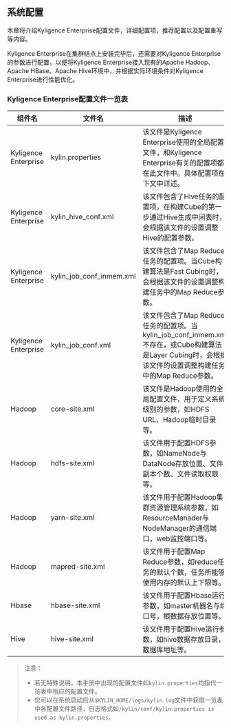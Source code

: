 ## 系统配置

本章将介绍Kyligence Enterprise配置文件，详细配置项，推荐配置以及配置重写等内容。

Kyligence Enterprise在集群结点上安装完毕后，还需要对Kyligence Enterprise的参数进行配置，以便将Kyligence Enterprise接入现有的Apache Hadoop、Apache HBase、Apache Hive环境中，并根据实际环境条件对Kyligence Enterprise进行性能优化。

### Kyligence Enterprise配置文件一览表

|组件名|文件名|描述|
|---|---|---|
|Kyligence Enterprise|kylin.properties|该文件是Kyligence Enterprise使用的全局配置文件，和Kyligence Enterprise有关的配置项都在此文件中。具体配置项在下文中详述。|
|Kyligence Enterprise|kylin\_hive\_conf.xml|该文件包含了Hive任务的配置项。在构建Cube的第一步通过Hive生成中间表时，会根据该文件的设置调整Hive的配置参数。|
|Kyligence Enterprise|kylin\_job\_conf\_inmem.xml|该文件包含了Map Reduce任务的配置项。当Cube构建算法是Fast Cubing时，会根据该文件的设置调整构建任务中的Map Reduce参数。|
|Kyligence Enterprise|kylin\_job\_conf.xml|该文件包含了Map Reduce任务的配置项。当kylin\_job\_conf\_inmem.xml不存在，或Cube构建算法是Layer Cubing时，会根据该文件的设置调整构建任务中的Map Reduce参数。|
|Hadoop|core-site.xml|该文件是Hadoop使用的全局配置文件，用于定义系统级别的参数，如HDFS URL、Hadoop临时目录等。|
|Hadoop|hdfs-site.xml|该文件用于配置HDFS参数，如NameNode与DataNode存放位置、文件副本个数、文件读取权限等。|
|Hadoop|yarn-site.xml|该文件用于配置Hadoop集群资源管理系统参数，如ResourceManader与NodeManager的通信端口，web监控端口等。|
|Hadoop|mapred-site.xml|该文件用于配置Map Reduce参数，如reduce任务的默认个数，任务所能够使用内存的默认上下限等。|
|Hbase|hbase-site.xml|该文件用于配置Hbase运行参数，如master机器名与端口号，根数据存放位置等。|
|Hive|hive-site.xml|该文件用于配置Hive运行参数，如hive数据存放目录，数据库地址等。|

>注意：
>+ 若无特殊说明，本手册中出现的配置文件如`kylin.properties`均指代一览表中相应的配置文件。
>+ 您可以在系统启动后从`$KYLIN_HOME/logs/kylin.log`文件中获取一览表中各配置文件路径，日志格式如`/kylin/conf/kylin.properties is used as kylin.properties`。
